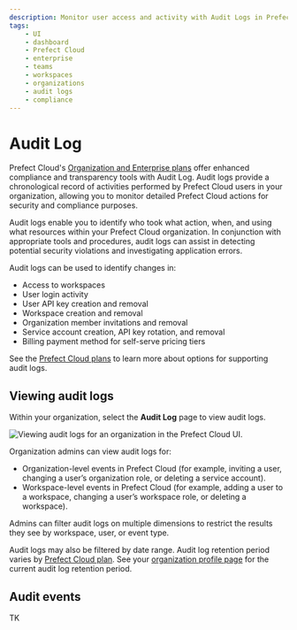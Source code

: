 ```yaml
---
description: Monitor user access and activity with Audit Logs in Prefect Cloud.
tags:
    - UI
    - dashboard
    - Prefect Cloud
    - enterprise
    - teams
    - workspaces
    - organizations
    - audit logs
    - compliance
---
```


# Audit Log <span class="badge cloud"></span> <span class="badge orgs"></span> <span class="badge enterprise"></span>

Prefect Cloud's [Organization and Enterprise plans](https://www.prefect.io/pricing) offer enhanced compliance and transparency tools with Audit Log. Audit logs provide a chronological record of activities performed by Prefect Cloud users in your organization, allowing you to monitor detailed Prefect Cloud actions for security and compliance purposes. 

Audit logs enable you to identify who took what action, when, and using what resources within your Prefect Cloud organization. In conjunction with appropriate tools and procedures, audit logs can assist in detecting potential security violations and investigating application errors.  

Audit logs can be used to identify changes in: 

- Access to workspaces
- User login activity
- User API key creation and removal
- Workspace creation and removal
- Organization member invitations and removal
- Service account creation, API key rotation, and removal
- Billing payment method for self-serve pricing tiers

See the [Prefect Cloud plans](https://www.prefect.io/pricing) to learn more about options for supporting audit logs.

## Viewing audit logs

Within your organization, select the **Audit Log** page to view audit logs. 

![Viewing audit logs for an organization in the Prefect Cloud UI.](/img/ui/audit-log.png)

Organization admins can view audit logs for: 

- Organization-level events in Prefect Cloud (for example, inviting a user, changing a user’s organization role, or deleting a service account).
- Workspace-level events in Prefect Cloud (for example, adding a user to a workspace, changing a user’s workspace role, or deleting a workspace).

Admins can filter audit logs on multiple dimensions to restrict the results they see by workspace, user, or event type.

Audit logs may also be filtered by date range. Audit log retention period varies by [Prefect Cloud plan](https://www.prefect.io/pricing). See your [organization profile page](/ui/organizations/) for the current audit log retention period.

## Audit events

TK